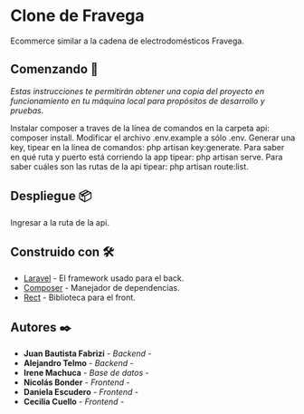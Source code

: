 # Clone de Fravega

Ecommerce similar a la cadena de electrodomésticos Fravega.

## 

## Comenzando 🚀

_Estas instrucciones te permitirán obtener una copia del proyecto en funcionamiento en tu máquina local para propósitos de desarrollo y pruebas._

Instalar composer a traves de la línea de comandos en la carpeta api: composer install.
Modificar el archivo .env.example a sólo .env.
Generar una key, tipear en la línea de comandos: php artisan key:generate.
Para saber en qué ruta y puerto está corriendo la app tipear: php artisan serve.
Para saber cuáles son las rutas de la api tipear: php artisan route:list.


## Despliegue 📦

Ingresar a la ruta de la api.

## Construido con 🛠️

* [Laravel](https://laravel.com/docs) - El framework usado para el back.
* [Composer](https://getcomposer.org/doc/) - Manejador de dependencias.
* [Rect](https://es.reactjs.org/docs/getting-started.html) - Biblioteca para el front.



## Autores ✒️

* **Juan Bautista Fabrizi** - *Backend* - 
* **Alejandro Telmo** - *Backend* - 
* **Irene Machuca** - *Base de datos* - 
* **Nicolás Bonder** - *Frontend* - 
* **Daniela Escudero** - *Frontend* - 
* **Cecilia Cuello** - *Frontend* - 
